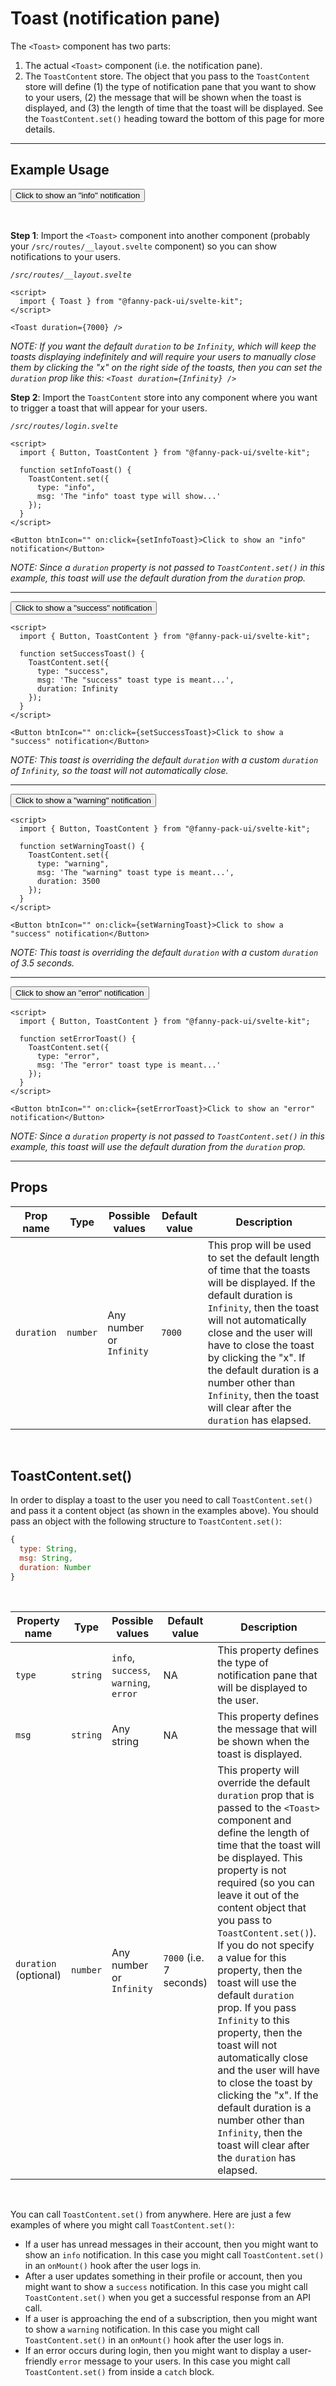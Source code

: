 <script lang="ts">
  import { Button, Toast, ToastContent } from "/src/lib";

  function setInfoToast() {
    ToastContent.set({ type: "info", msg: 'The "info" toast type will show a notification to your users that is intended for informational purposes. This toast uses the default "duration" prop and will automatically close after 7 seconds.' });
  }

  function setSuccessToast() {
    ToastContent.set({ type: "success", msg: 'The "success" toast type is meant to show a notification to your users when an operation executed successfully. This toast is overriding the default "duration" with a custom "duration" of Infinity and will not automatically close. You will need to click the "x" to the right to close this.', duration: Infinity });
  }

  function setWarningToast() {
    ToastContent.set({ type: "warning", msg: 'The "warning" toast type is meant to show a notification to your users when you need to warn them about something. This toast is overriding the default "duration" with a custom "duration" of 3.5 seconds.', duration: 3500 });
  }

  function setErrorToast() {
    ToastContent.set({ type: "error", msg: 'The "error" toast type is meant to show a notification to your users when an error occurred that you want to notify them about. This toast uses the default "duration" prop and will automatically close after 7 seconds.' });
  }
</script>

# Toast (notification pane)

The `<Toast>` component has two parts:
1. The actual `<Toast>` component (i.e. the notification pane).
2. The `ToastContent` store. The object that you pass to the `ToastContent` store will define (1) the type of notification pane that you want to show to your users, (2) the message that will be shown when the toast is displayed, and (3) the length of time that the toast will be displayed. See the `ToastContent.set()` heading toward the bottom of this page for more details.

---

## Example Usage

<Button btnIcon="" on:click={setInfoToast}>Click to show an "info" notification</Button>

<br>

**Step 1**: Import the `<Toast>` component into another component (probably your `/src/routes/__layout.svelte` component) so you can show notifications to your users.

*`/src/routes/__layout.svelte`*
```svelte
<script>
  import { Toast } from "@fanny-pack-ui/svelte-kit";
</script>

<Toast duration={7000} />
```

*NOTE: If you want the default `duration` to be `Infinity`, which will keep the toasts displaying indefinitely and will require your users to manually close them by clicking the "x" on the right side of the toasts, then you can set the `duration` prop like this: `<Toast duration={Infinity} />`*

**Step 2**: Import the `ToastContent` store into any component where you want to trigger a toast that will appear for your users.

*`/src/routes/login.svelte`*
```svelte
<script>
  import { Button, ToastContent } from "@fanny-pack-ui/svelte-kit";

  function setInfoToast() {
    ToastContent.set({ 
      type: "info", 
      msg: 'The "info" toast type will show...'
    });
  }
</script>

<Button btnIcon="" on:click={setInfoToast}>Click to show an "info" notification</Button>
```

*NOTE: Since a `duration` property is not passed to `ToastContent.set()` in this example, this toast will use the default duration from the `duration` prop.*

---

<Button btnIcon="" on:click={setSuccessToast}>Click to show a "success" notification</Button>

```svelte
<script>
  import { Button, ToastContent } from "@fanny-pack-ui/svelte-kit";

  function setSuccessToast() {
    ToastContent.set({ 
      type: "success", 
      msg: 'The "success" toast type is meant...', 
      duration: Infinity
    });
  }
</script>

<Button btnIcon="" on:click={setSuccessToast}>Click to show a "success" notification</Button>
```

*NOTE: This toast is overriding the default `duration` with a custom `duration` of `Infinity`, so the toast will not automatically close.*

---

<Button btnIcon="" on:click={setWarningToast}>Click to show a "warning" notification</Button>

```svelte
<script>
  import { Button, ToastContent } from "@fanny-pack-ui/svelte-kit";

  function setWarningToast() {
    ToastContent.set({ 
      type: "warning", 
      msg: 'The "warning" toast type is meant...', 
      duration: 3500 
    });
  }
</script>

<Button btnIcon="" on:click={setWarningToast}>Click to show a "success" notification</Button>
```

*NOTE: This toast is overriding the default `duration` with a custom `duration` of 3.5 seconds.*

---

<Button btnIcon="" on:click={setErrorToast}>Click to show an "error" notification</Button>

```svelte
<script>
  import { Button, ToastContent } from "@fanny-pack-ui/svelte-kit";

  function setErrorToast() {
    ToastContent.set({ 
      type: "error", 
      msg: 'The "error" toast type is meant...' 
    });
  }
</script>

<Button btnIcon="" on:click={setErrorToast}>Click to show an "error" notification</Button>
```

*NOTE: Since a `duration` property is not passed to `ToastContent.set()` in this example, this toast will use the default duration from the `duration` prop.*

---

## Props
| Prop name | Type | Possible values | Default value | Description |
| --------- | ---- | --------------- | ------------- | ----------- |
| `duration` | `number` | Any number or `Infinity` | `7000` | This prop will be used to set the default length of time that the toasts will be displayed. If the default duration is `Infinity`, then the toast will not automatically close and the user will have to close the toast by clicking the "x". If the default duration is a number other than `Infinity`, then the toast will clear after the `duration` has elapsed. |

<br>

## ToastContent.set()

In order to display a toast to the user you need to call `ToastContent.set()` and pass it a content object (as shown in the examples above). You should pass an object with the following structure to `ToastContent.set()`:

```js
{
  type: String,
  msg: String,
  duration: Number
}
```

<br>

| Property name | Type | Possible values | Default value | Description |
| ------------- | ---- | --------------- | ------------- | ----------- |
| `type` | `string` | `info`, `success`, `warning`, `error` | NA | This property defines the type of notification pane that will be displayed to the user. |
| `msg` | `string` | Any string | NA | This property defines the message that will be shown when the toast is displayed. |
| `duration` (optional) | `number` | Any number or `Infinity` | `7000` (i.e. 7 seconds) | This property will override the default `duration` prop that is passed to the `<Toast>` component and define the length of time that the toast will be displayed. This property is not required (so you can leave it out of the content object that you pass to `ToastContent.set()`). If you do not specify a value for this property, then the toast will use the default `duration` prop. If you pass `Infinity` to this property, then the toast will not automatically close and the user will have to close the toast by clicking the "x". If the default duration is a number other than `Infinity`, then the toast will clear after the `duration` has elapsed. |

<br>

You can call `ToastContent.set()` from anywhere. Here are just a few examples of where you might call `ToastContent.set()`:

* If a user has unread messages in their account, then you might want to show an `info` notification. In this case you might call `ToastContent.set()` in an `onMount()` hook after the user logs in.
* After a user updates something in their profile or account, then you might want to show a `success` notification. In this case you might call `ToastContent.set()` when you get a successful response from an API call.
* If a user is approaching the end of a subscription, then you might want to show a `warning` notification. In this case you might call `ToastContent.set()` in an `onMount()` hook after the user logs in.
* If an error occurs during login, then you might want to display a user-friendly `error` message to your users. In this case you might call `ToastContent.set()` from inside a `catch` block.
